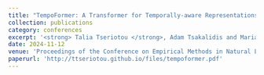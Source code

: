 ```yaml
---
title: "TempoFormer: A Transformer for Temporally-aware Representations in Change Detection"
collection: publications
category: conferences
excerpt: '<strong> Talia Tseriotou </strong>, Adam Tsakalidis and Maria Liakata'
date: 2024-11-12
venue: 'Proceedings of the Conference on Empirical Methods in Natural Language Processing (EMNLP)'
paperurl: 'http://ttseriotou.github.io/files/tempoformer.pdf'
---
```


